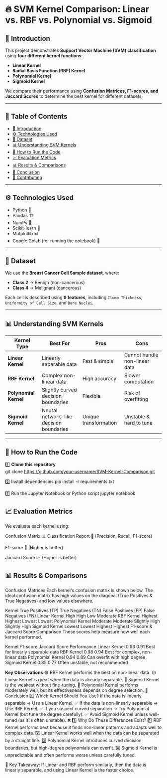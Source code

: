 # 🔥 SVM Kernel Comparison: Linear vs. RBF vs. Polynomial vs. Sigmoid

## 📌 Introduction
This project demonstrates **Support Vector Machine (SVM) classification** using **four different kernel functions**:
- **Linear Kernel**
- **Radial Basis Function (RBF) Kernel**
- **Polynomial Kernel**
- **Sigmoid Kernel**

We compare their performance using **Confusion Matrices, F1-scores, and Jaccard Scores** to determine the best kernel for different datasets.

---

## 📖 Table of Contents
- [📌 Introduction](#-introduction)
- [⚙️ Technologies Used](#️-technologies-used)
- [📂 Dataset](#-dataset)
- [📊 Understanding SVM Kernels](#-understanding-svm-kernels)
- [🚀 How to Run the Code](#-how-to-run-the-code)
- [📈 Evaluation Metrics](#-evaluation-metrics)
- [📊 Results & Comparisons](#-results--comparisons)
- [🎯 Conclusion](#-conclusion)
- [🤝 Contributing](#-contributing)

---

## ⚙️ Technologies Used
- Python 🐍
- Pandas 🏗
- NumPy 🔢
- Scikit-learn 🤖
- Matplotlib 📊
- Google Colab (for running the notebook) 📝

---

## 📂 Dataset
We use the **Breast Cancer Cell Sample dataset**, where:
- **Class 2** → Benign (non-cancerous)
- **Class 4** → Malignant (cancerous)

Each cell is described using **9 features**, including `Clump Thickness`, `Uniformity of Cell Size`, and `Bare Nuclei`.

---

## 📊 Understanding SVM Kernels
| Kernel Type  | Best For | Pros | Cons |
|-------------|----------|------|------|
| **Linear Kernel** | Linearly separable data | Fast & simple | Cannot handle non-linear data |
| **RBF Kernel** | Complex non-linear data | High accuracy | Slower computation |
| **Polynomial Kernel** | Slightly curved decision boundaries | Flexible | Risk of overfitting |
| **Sigmoid Kernel** | Neural network-like decision boundaries | Unique transformation | Unstable & hard to tune |

---

## 🚀 How to Run the Code
1️⃣ **Clone this repository**  
git clone https://github.com/your-username/SVM-Kernel-Comparison.git

2️⃣ Install dependencies
pip install -r requirements.txt

3️⃣ Run the Jupyter Notebook or Python script
jupyter notebook

## 📈 Evaluation Metrics
We evaluate each kernel using:

Confusion Matrix 📊
Classification Report 📄 (Precision, Recall, F1-score)

F1-score 🎯 (Higher is better)

Jaccard Score 📈 (Higher is better)
## 📊 Results & Comparisons
Confusion Matrices
Each kernel's confusion matrix is shown below. The ideal confusion matrix has high values on the diagonal (True Positives & True Negatives) and low values elsewhere.

Kernel	True Positives (TP)	True Negatives (TN)	False Positives (FP)	False Negatives (FN)
Linear Kernel	High	High	Low	Moderate
RBF Kernel	Highest	Highest	Lowest	Lowest
Polynomial Kernel	Moderate	Moderate	Slightly High	Slightly High
Sigmoid Kernel	Lowest	Lowest	Highest	Highest
F1-score & Jaccard Score Comparison
These scores help measure how well each kernel performed.

Kernel	F1-score	Jaccard Score	Performance
Linear Kernel	0.96	0.91	Best for linearly separable data
RBF Kernel	0.98	0.94	Best for complex, non-linear data
Polynomial Kernel	0.94	0.89	Can overfit with high degree
Sigmoid Kernel	0.85	0.77	Often unstable, not recommended

**Key Observations**
🟢 RBF Kernel performs the best on non-linear data.
🟡 Linear Kernel is great when the data is already separable.
🔴 Sigmoid Kernel is the weakest without fine-tuning.
📌 Polynomial Kernel performs moderately well, but its effectiveness depends on degree selection.
🎯 Conclusion
1️⃣ Which Kernel Should You Use?
If the data is linearly separable → Use a Linear Kernel. ✅
If the data is non-linearly separable → Use RBF Kernel. ✅
If you suspect curved separation → Try Polynomial Kernel (but tune the degree carefully). ✅
Avoid Sigmoid Kernel unless well-tuned (as it is often unstable). ❌
2️⃣ Why Do These Differences Exist?
1️⃣ RBF Kernel performs best because it finds non-linear patterns and adapts well to complex data.
2️⃣ Linear Kernel works well when the data can be separated by a straight line.
3️⃣ Polynomial Kernel introduces curved decision boundaries, but high-degree polynomials can overfit.
4️⃣ Sigmoid Kernel is unpredictable and often performs worse unless carefully tuned.

📌 Key Takeaway: If Linear and RBF perform similarly, then the data is linearly separable, and using Linear Kernel is the faster choice.
